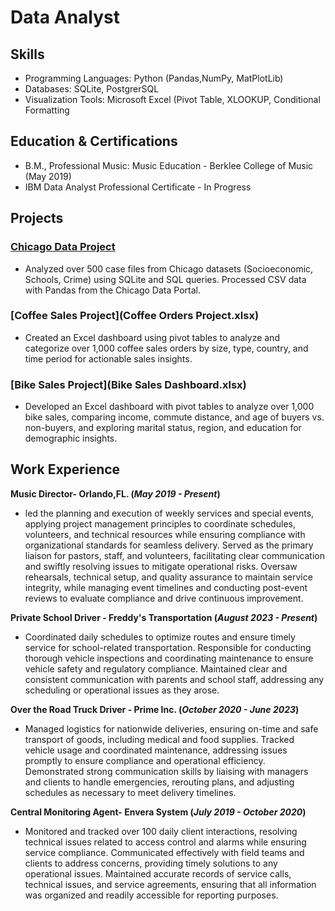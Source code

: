 # Data Analyst

## Skills
- Programming Languages: Python (Pandas,NumPy, MatPlotLib)
- Databases: SQLite, PostgrerSQL
- Visualization Tools: Microsoft Excel (Pivot Table, XLOOKUP, Conditional Formatting

## Education & Certifications
- B.M., Professional Music: Music Education - Berklee College of Music (May 2019)								       		
- IBM Data Analyst Professional Certificate - In Progress			        		

## Projects
### [Chicago Data Project](https://github.com/robinjstpierre/dataportfolio/blob/2015b1c28a16e1b314329f1ffe0122dff18a8714/Chicago%20Data%20Portal.ipynb)
- Analyzed over 500 case files from Chicago datasets (Socioeconomic, Schools, Crime) using SQLite and SQL queries. Processed CSV data with Pandas from the Chicago Data Portal.
  
### [Coffee Sales Project](Coffee Orders Project.xlsx)
- Created an Excel dashboard using pivot tables to analyze and categorize over 1,000 coffee sales orders by size, type, country, and time period for actionable sales insights.
  
### [Bike Sales Project](Bike Sales Dashboard.xlsx)
- Developed an Excel dashboard with pivot tables to analyze over 1,000 bike sales, comparing income, commute distance, and age of buyers vs. non-buyers, and exploring marital status, region, and education for demographic insights.

## Work Experience
**Music Director- Orlando,FL. (_May 2019 - Present_)**
- led the planning and execution of weekly services and special events, applying project management principles to coordinate schedules, volunteers, and technical resources while ensuring compliance with organizational standards for seamless delivery. Served as the primary liaison for pastors, staff, and volunteers, facilitating clear communication and swiftly resolving issues to mitigate operational risks. Oversaw rehearsals, technical setup, and quality assurance to maintain service integrity, while managing event timelines and conducting post-event reviews to evaluate compliance and drive continuous improvement.

**Private School Driver - Freddy's Transportation (_August 2023 - Present_)**
- Coordinated daily schedules to optimize routes and ensure timely service for school-related transportation. Responsible for conducting thorough vehicle inspections and coordinating maintenance to ensure vehicle safety and regulatory compliance. Maintained clear and consistent communication with parents and school staff, addressing any scheduling or operational issues as they arose.

**Over the Road Truck Driver - Prime Inc. (_October 2020 - June 2023_)**
- Managed logistics for nationwide deliveries, ensuring on-time and safe transport of goods, including medical and food supplies. Tracked vehicle usage and coordinated maintenance, addressing issues promptly to ensure compliance and operational efficiency. Demonstrated strong communication skills by liaising with managers and clients to handle emergencies, rerouting plans, and adjusting schedules as necessary to meet delivery timelines.

**Central Monitoring Agent- Envera System (_July 2019 - October 2020_)**
- Monitored and tracked over 100 daily client interactions, resolving technical issues related to access control and alarms while ensuring service compliance. Communicated effectively with field teams and clients to address concerns, providing timely solutions to any operational issues. Maintained accurate records of service calls, technical issues, and service agreements, ensuring that all information was organized and readily accessible for reporting purposes.
